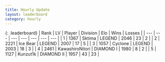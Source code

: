 ```yaml
---
title: Hourly Update
layout: leaderboard
category: hourly
---
```


{: .leaderboard}
| Rank | LV | Player | Division | Elo | Wins | Losses |
| --- | --- | --- | --- | --- | --- | --- |
| <span data-change="0">1</span> | 1367 | <span title="ID: 353063">Sktima</span> | LEGEND | <span data-change="0">2046</span> | <span data-change="0">23</span> | <span data-change="0">2</span> |
| <span data-change="0">2</span> | 2221 | <span title="ID: 417840">Ice Bear</span> | LEGEND | <span data-change="0">2007</span> | <span data-change="0">17</span> | <span data-change="0">5</span> |
| <span data-change="0">3</span> | 1057 | <span title="ID: 92077">Cyclone</span> | LEGEND | <span data-change="0">2003</span> | <span data-change="0">18</span> | <span data-change="0">3</span> |
| <span data-change="0">4</span> | 2461 | <span title="ID: 164871">KawashiroNitori</span> | DIAMOND I | <span data-change="0">1980</span> | <span data-change="0">8</span> | <span data-change="0">2</span> |
| <span data-change="0">5</span> | 1127 | <span title="ID: 392407">Kunzut1k</span> | DIAMOND II | <span data-change="30">1957</span> | <span data-change="3">43</span> | <span data-change="1">23</span> |